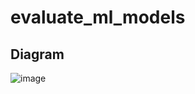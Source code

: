 # evaluate_ml_models

## Diagram
![image](https://github.com/danhtranhong/evaluate_ml_models/assets/143692704/b017a0da-b4d5-45f8-a918-5ec9eb892426)
